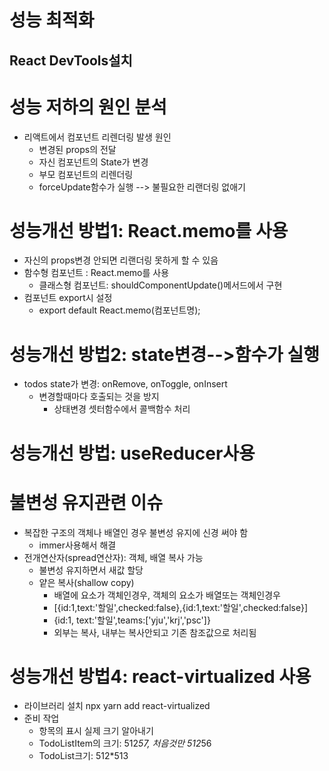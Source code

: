 # 성능 최적화

## React DevTools설치

# 성능 저하의 원인 분석
* 리액트에서 컴포넌트 리렌더링 발생 원인
  - 변경된 props의 전달
  - 자신 컴포넌트의 State가 변경
  - 부모 컴포넌트의 리렌더링
  - forceUpdate함수가 실행
--> 불필요한 리랜더링 없애기

# 성능개선 방법1: React.memo를 사용
* 자신의 props변경 안되면 리랜더링 못하게 할 수 있음
* 함수형 컴포넌트 : React.memo를 사용
  * 클래스형 컴포넌트: shouldComponentUpdate()메서드에서 구현
* 컴포넌트 export시 설정
  * export default React.memo(컴포넌트명);

# 성능개선 방법2: state변경-->함수가 실행
* todos state가 변경: onRemove, onToggle, onInsert
  * 변경할때마다 호출되는 것을 방지
    * 상태변경 셋터함수에서 콜백함수 처리

# 성능개선 방법: useReducer사용

# 불변성 유지관련 이슈
* 복잡한 구조의 객체나 배열인 경우 불변성 유지에 신경 써야 함
  - immer사용해서 해결
* 전개연산자(spread연산자): 객체, 배열 복사 가능
  - 불변성 유지하면서 새값 할당
  - 얕은 복사(shallow copy)
    - 배열에 요소가 객체인경우, 객체의 요소가 배열또는 객체인경우
    - [{id:1,text:'할일',checked:false},{id:1,text:'할일',checked:false}]
    - {id:1, text:'할일',teams:['yju','krj','psc']}
    - 외부는 복사, 내부는 복사안되고 기존 참조값으로 처리됨

# 성능개선 방법4: react-virtualized 사용
* 라이브러리 설치 npx yarn add react-virtualized
* 준비 작업
  - 항목의 표시 실제 크기 알아내기
  - TodoListItem의 크기: 512*57, 처음것만 512*56
  - TodoList크기: 512*513